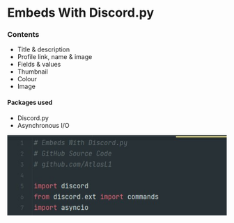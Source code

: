 # Embeds With Discord.py

### Contents
- Title & description
- Profile link, name & image
- Fields & values
- Thumbnail
- Colour
- Image

#### Packages used
- Discord.py
- Asynchronous I/O

<img src="/Images/import.jpg">
